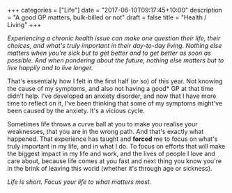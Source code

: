+++
categories = ["Life"]
date = "2017-06-10T09:17:45+10:00"
description = "A good GP matters, bulk-billed or not"
draft = false
title = "Health / Living"
+++

*Experiencing a chronic health issue can make one question their life, their choices, and what's truly important in their day-to-day living. Nothing else matters when you're sick but to get better and to get better as soon as possible. And when pondering about the future, nothing else matters but to live happily and to live longer.*

That's essentially how I felt in the first half (or so) of this year. Not knowing the cause of my symptoms, and also not having a good* GP at that time didn't help. I've developed an anxiety disorder, and now that I have more time to reflect on it, I've been thinking that some of my symptoms might've been caused by the anxiety. It's a vicious cycle.

Sometimes life throws a curve ball at you to make you realise your weaknesses, that you are in the wrong path. And that's exactly what happened. That experience has taught and **forced** me to focus on what's truly important in my life, and in what I do. To focus on efforts that will make the biggest impact in my life and work, and the lives of people I love and care about, because life comes at you fast and next thing you know you're in the brink of leaving this world (whether it's through age or sickness).

_Life is short. Focus your life to what matters most._